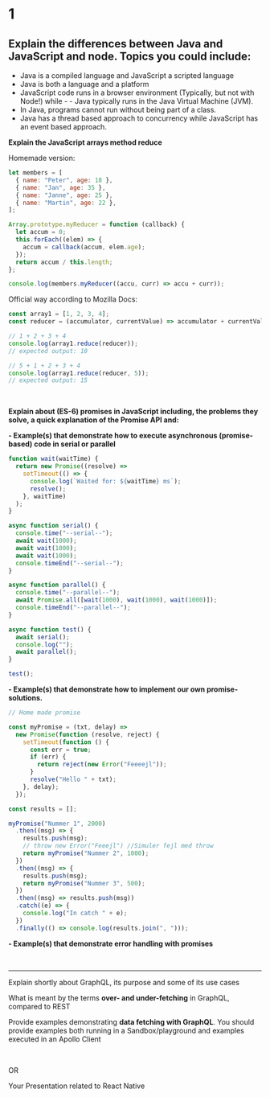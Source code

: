# 1

## Explain the differences between Java and JavaScript and node. Topics you could include:

- Java is a compiled language and JavaScript a scripted language
- Java is both a language and a platform
- JavaScript code runs in a browser environment (Typically, but not with Node!) while - - Java typically runs in the Java Virtual Machine (JVM).
- In Java, programs cannot run without being part of a class.
- Java has a thread based approach to concurrency while JavaScript has an event based approach.

**Explain the JavaScript arrays method reduce**

Homemade version:

```javascript
let members = [
  { name: "Peter", age: 18 },
  { name: "Jan", age: 35 },
  { name: "Janne", age: 25 },
  { name: "Martin", age: 22 },
];

Array.prototype.myReducer = function (callback) {
  let accum = 0;
  this.forEach((elem) => {
    accum = callback(accum, elem.age);
  });
  return accum / this.length;
};

console.log(members.myReducer((accu, curr) => accu + curr));
```

Official way according to Mozilla Docs:

```javascript
const array1 = [1, 2, 3, 4];
const reducer = (accumulator, currentValue) => accumulator + currentValue;

// 1 + 2 + 3 + 4
console.log(array1.reduce(reducer));
// expected output: 10

// 5 + 1 + 2 + 3 + 4
console.log(array1.reduce(reducer, 5));
// expected output: 15
```

<br>

**Explain about (ES-6) promises in JavaScript including, the problems they solve, a quick explanation of the Promise API and:**

**- Example(s) that demonstrate how to execute asynchronous (promise-based) code in serial or parallel**

```javascript
function wait(waitTime) {
  return new Promise((resolve) =>
    setTimeout(() => {
      console.log(`Waited for: ${waitTime} ms`);
      resolve();
    }, waitTime)
  );
}

async function serial() {
  console.time("--serial--");
  await wait(1000);
  await wait(1000);
  await wait(1000);
  console.timeEnd("--serial--");
}

async function parallel() {
  console.time("--parallel--");
  await Promise.all([wait(1000), wait(1000), wait(1000)]);
  console.timeEnd("--parallel--");
}

async function test() {
  await serial();
  console.log("");
  await parallel();
}

test();
```

**- Example(s) that demonstrate how to implement our own promise-solutions.**

```javascript
// Home made promise

const myPromise = (txt, delay) =>
  new Promise(function (resolve, reject) {
    setTimeout(function () {
      const err = true;
      if (err) {
        return reject(new Error("Feeeejl"));
      }
      resolve("Hello " + txt);
    }, delay);
  });

const results = [];

myPromise("Nummer 1", 2000)
  .then((msg) => {
    results.push(msg);
    // throw new Error("Feeejl") //Simuler fejl med throw
    return myPromise("Nummer 2", 1000);
  })
  .then((msg) => {
    results.push(msg);
    return myPromise("Nummer 3", 500);
  })
  .then((msg) => results.push(msg))
  .catch((e) => {
    console.log("In catch " + e);
  })
  .finally(() => console.log(results.join(", ")));
```

**- Example(s) that demonstrate error handling with promises**

<br>

---

Explain shortly about GraphQL, its purpose and some of its use cases

What is meant by the terms **over- and under-fetching** in GraphQL, compared to REST

Provide examples demonstrating **data fetching with GraphQL**. You should provide examples both running in a Sandbox/playground and examples executed in an Apollo Client

<br>

OR

Your Presentation related to React Native
